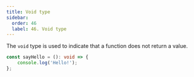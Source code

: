 ```yaml
---
title: Void type
sidebar:
  order: 46
  label: 46. Void type
---
```


The `void` type is used to indicate that a function does not return a value.

```typescript
const sayHello = (): void => {
    console.log('Hello!');
};
```
